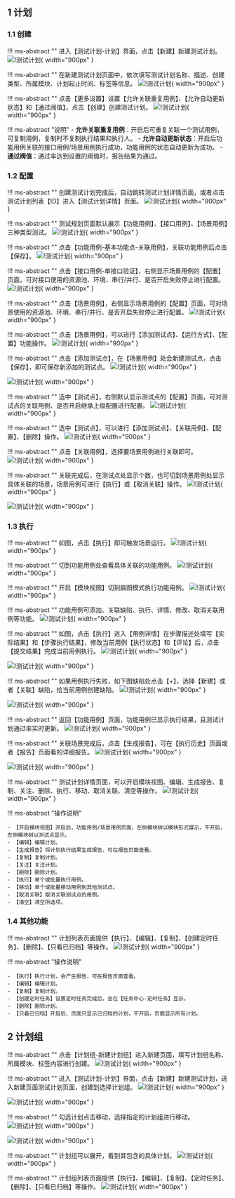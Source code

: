 ## 1 计划
### 1.1 创建
!!! ms-abstract ""
    进入【测试计划-计划】界面，点击【新建】新建测试计划。
![!测试计划](../../img/test_plan/plan/新建测试计划1.png){ width="900px" }

!!! ms-abstract ""
    在新建测试计划页面中，依次填写测试计划名称、描述、创建类型、所属模块、计划起止时间、标签等信息。
![!测试计划](../../img/test_plan/plan/新建测试计划2.png){ width="900px" }

!!! ms-abstract ""
    点击【更多设置】设置【允许关联重复用例】、【允许自动更新状态】和【通过阈值】，点击【创建】创建测试计划。
![!测试计划](../../img/test_plan/plan/新建测试计划5.png){ width="900px" }

!!! ms-abstract "说明"
    - **允许关联重复用例**：开启后可重复关联一个测试用例，可复制用例，复制时不复制执行结果和执行人。
    - **允许自动更新状态**：开启后功能用例关联的接口用例/场景用例执行成功，功能用例的状态自动更新为成功。
    - **通过阀值**：通过率达到设置的阀值时，报告结果为通过。

### 1.2 配置
!!! ms-abstract ""
    创建测试计划完成后，自动跳转测试计划详情页面，或者点击测试计划列表【ID】进入【测试计划详情】页面。
![!测试计划](../../img/test_plan/plan/测试计划创建完成后.png){ width="900px" }

!!! ms-abstract ""
    测试规划页面默认展示【功能用例】、【接口用例】、【场景用例】三种类型测试。
![!测试计划](../../img/test_plan/plan/测试规划三种类型.png){ width="900px" }

!!! ms-abstract ""
    点击【功能用例-基本功能点-关联用例】，关联功能用例后点击【保存】。
![!测试计划](../../img/test_plan/plan/功能用例关联用例.png){ width="900px" }

!!! ms-abstract ""
    点击【接口用例-单接口验证】，右侧显示场景用例的【配置】页面，可对接口使用的资源池、环境、串行/并行、是否开启失败停止进行配置。
![!测试计划](../../img/test_plan/plan/接口用例的配置页面.png){ width="900px" }

!!! ms-abstract ""
    点击【场景用例】，右侧显示场景用例的【配置】页面，可对场景使用的资源池、环境、串行/并行、是否开启失败停止进行配置。
![!测试计划](../../img/test_plan/plan/场景用例的配置页面.png){ width="900px" }

!!! ms-abstract ""
    点击【场景用例】，可以进行【添加测试点】、【运行方式】、【配置】功能操作。
![!测试计划](../../img/test_plan/plan/场景用例添加测试点.png){ width="900px" }

!!! ms-abstract ""
    点击【添加测试点】，在【场景用例】处会新建测试点，点击【保存】，即可保存新添加的测试点。
![!测试计划](../../img/test_plan/plan/新增测试点.png){ width="900px" }
    
![!测试计划](../../img/test_plan/plan/保存测试点.png){ width="900px" }

!!! ms-abstract ""
    选中【测试点】，右侧默认显示测试点的【配置】页面，可对测试点的关联用例、是否开启继承上级配置进行配置。
![!测试计划](../../img/test_plan/plan/测试点的配置页面.png){ width="900px" }

!!! ms-abstract ""
    选中【测试点】，可以进行【添加测试点】、【关联用例】、【配置】、【删除】操作。
![!测试计划](../../img/test_plan/plan/测试点的功能操作.png){ width="900px" }

!!! ms-abstract ""
    点击【关联用例】，选择要场景用例进行关联即可。
![!测试计划](../../img/test_plan/plan/测试点关联用例.png){ width="900px" }

!!! ms-abstract ""
    关联完成后，在测试点处显示个数，也可切到场景用例处显示具体关联的场景，场景用例可进行【执行】或【取消关联】操作。
![!测试计划](../../img/test_plan/plan/测试点关联用例显示.png){ width="900px" }

![!测试计划](../../img/test_plan/plan/显示场景用例的用例.png){ width="900px" }

### 1.3 执行
!!! ms-abstract ""
    如图，点击【执行】即可触发场景运行。
![!测试计划](../../img/test_plan/plan/点击执行场景.png){ width="900px" }

!!! ms-abstract ""
    切到功能用例处查看具体关联的功能用例。
![!测试计划](../../img/test_plan/plan/测试点关联功能用例显示.png){ width="900px" }

!!! ms-abstract ""
    开启【模块视图】切到脑图模式执行功能用例。
![!测试计划](../../img/test_plan/plan/脑图模式执行.png){ width="900px" }

!!! ms-abstract ""
    功能用例可添加、关联缺陷、执行、详情、修改、取消关联用例等功能。
![!测试计划](../../img/test_plan/plan/测试计划脑图模式执行.png){ width="900px" }

!!! ms-abstract ""
    如图，点击【执行】进入【用例详情】在步骤描述处填写【实际结果】和【步骤执行结果】，修改当前用例【执行状态】和【评论】后，点击【提交结果】完成当前用例执行。
![!测试计划](../../img/test_plan/plan/点击执行功能用例.png){ width="900px" }

![!测试计划](../../img/test_plan/plan/测试计划执行2.png){ width="900px" }

!!! ms-abstract ""
    如果用例执行失败，如下图缺陷处点击【+】，选择【新建】或者【关联】缺陷，给当前用例创建缺陷。
![!测试计划](../../img/test_plan/plan/创建缺陷1.png){ width="900px" }

![!测试计划](../../img/test_plan/plan/创建缺陷2.png){ width="900px" }

!!! ms-abstract ""
    返回【功能用例】页面，功能用例已显示执行结果，且测试计划通过率实时更新。
![!测试计划](../../img/test_plan/plan/功能用例执行结果.png){ width="900px" }

!!! ms-abstract ""
    关联场景完成后，点击【生成报告】，可在【执行历史】页面或者【报告】页面看的详细报告。
![!测试计划](../../img/test_plan/plan/测试点生成报告.png){ width="900px" }

![!测试计划](../../img/test_plan/plan/测试点生成报告执行历史.png){ width="900px" }

!!! ms-abstract ""
    测试计划详情页面，可以开启模块视图、编辑、生成报告、复制、关注、删除、执行、移动、取消关联、清空等操作。
![!测试计划](../../img/test_plan/plan/测试计划详情页面所有操作.png){ width="900px" }

!!! ms-abstract "操作说明"

    - 【开启模块视图】开启后，功能用例/场景用例页面，左侧模块树以模块形式展示，不开启，左侧模块树以测试点显示。
    - 【编辑】编辑计划。
    - 【生成报告】将计划执行结果生成报告，可在报告页面查看。
    - 【复制】复制计划。
    - 【关注】关注计划。
    - 【删除】删除计划。
    - 【执行】单个或批量执行用例。
    - 【移动】单个或批量移动用例到其他测试点。
    - 【取消关联】取消关联测试点的用例。
    - 【清空】清空所选项。

### 1.4 其他功能
!!! ms-abstract ""
    计划列表页面提供【执行】、【编辑】、【复制】、【创建定时任务】、【删除】、【只看已归档】等操作。
![!测试计划](../../img/test_plan/plan/计划列表功能.png){ width="900px" }

!!! ms-abstract "操作说明"

    - 【执行】执行计划，会产生报告，可在报告页面查看。
    - 【编辑】编辑计划。
    - 【复制】复制计划。
    - 【创建定时任务】设置定时任务完成后，会在【任务中心-定时任务】显示。
    - 【删除】删除计划。
    - 【只看已归档】开启后，页面只显示已归档的计划，不开启，页面显示所有计划。

## 2 计划组
!!! ms-abstract ""
    点击【计划组-新建计划组】进入新建页面，填写计划组名称、所属模块、标签内容进行创建。
![!测试计划](../../img/test_plan/plan/测试计划组创建.png){ width="900px" }

!!! ms-abstract ""
    进入【测试计划-计划】界面，点击【新建】新建测试计划，进入新建页面测试计划页面，创建到选择计划组。
![!测试计划](../../img/test_plan/plan/新建测试计划1.png){ width="900px" }

![!测试计划](../../img/test_plan/plan/计划组的计划.png){ width="900px" }

!!! ms-abstract ""
    勾选计划点击移动，选择指定的计划组进行移动。
![!测试计划](../../img/test_plan/plan/移动到计划组.png){ width="900px" }

![!测试计划](../../img/test_plan/plan/批量移动到计划组里.png){ width="900px" }

!!! ms-abstract ""
    计划组可以展开，看到其包含的具体计划。
![!测试计划](../../img/test_plan/plan/展开计划组.png){ width="900px" }

!!! ms-abstract ""
    计划组列表页面提供【执行】、【编辑】、【复制】、【定时任务】、【删除】、【只看已归档】等操作。
![!测试计划](../../img/test_plan/plan/计划组的所有功能.png){ width="900px" }

